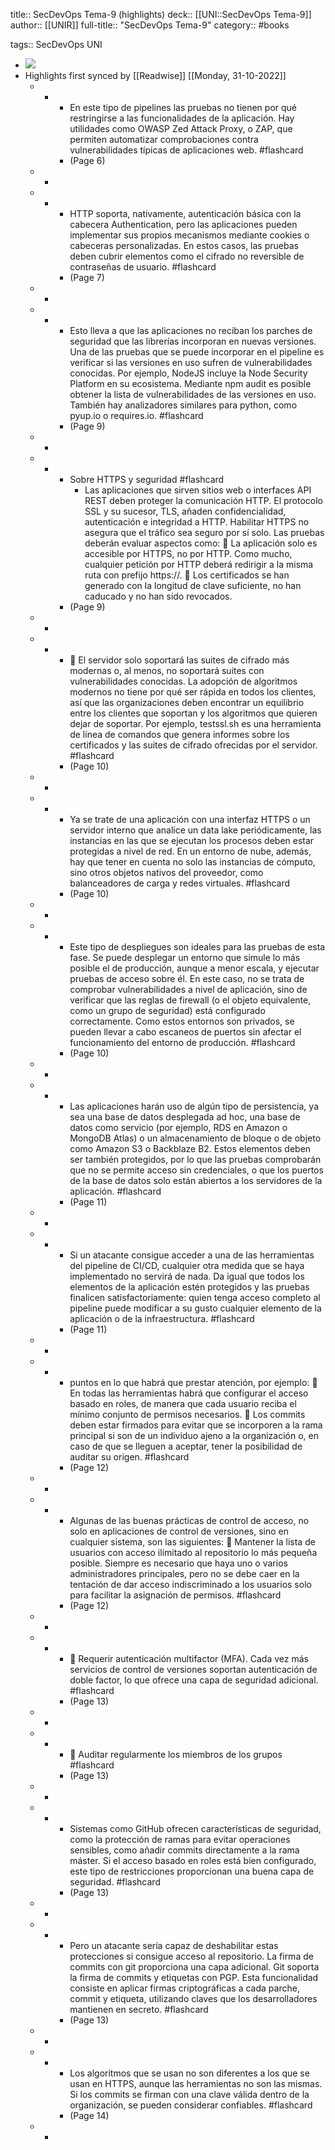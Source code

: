title:: SecDevOps Tema-9 (highlights)
deck:: [[UNI::SecDevOps Tema-9]]
author:: [[UNIR]]
full-title:: "SecDevOps Tema-9"
category:: #books

tags:: SecDevOps UNI

- ![](https://readwise-assets.s3.amazonaws.com/media/uploaded_book_covers/profile_22942/b3141a2c-9a25-468c-b8b7-792f14c1e626.jpg)
- Highlights first synced by [[Readwise]] [[Monday, 31-10-2022]]
	- -
		- En  este  tipo  de  pipelines  las  pruebas  no  tienen  por  qué  restringirse  a  las funcionalidades de la aplicación. Hay utilidades como OWASP Zed Attack Proxy, o ZAP, que permiten automatizar comprobaciones contra vulnerabilidades típicas de aplicaciones web. #flashcard
		- (Page 6)
	- -
	- -
		- HTTP soporta, nativamente,  autenticación básica con la cabecera  Authentication, pero  las  aplicaciones  pueden  implementar  sus  propios  mecanismos  mediante cookies  o  cabeceras  personalizadas.  En  estos  casos,  las  pruebas  deben  cubrir elementos como el cifrado no reversible de contraseñas de usuario. #flashcard
		- (Page 7)
	- -
	- -
		- Esto lleva a que las aplicaciones no reciban los parches de seguridad que las librerías incorporan en nuevas versiones. Una de las pruebas que se puede incorporar en el pipeline es verificar si las versiones en uso sufren de vulnerabilidades conocidas. Por ejemplo, NodeJS incluye la Node Security Platform en su ecosistema. Mediante npm audit es posible obtener la lista de vulnerabilidades de las versiones en uso. También hay analizadores similares para python, como pyup.io o requires.io. #flashcard
		- (Page 9)
	- -
	- -
		- Sobre HTTPS y seguridad #flashcard
			- Las  aplicaciones  que  sirven  sitios  web  o  interfaces  API  REST  deben  proteger  la comunicación  HTTP.  El  protocolo  SSL  y  su  sucesor,  TLS,  añaden  confidencialidad, autenticación  e  integridad  a  HTTP.  Habilitar  HTTPS  no  asegura  que  el  tráfico  sea seguro por sí solo. Las pruebas deberán evaluar aspectos como:   La aplicación solo es accesible por HTTPS, no por HTTP. Como mucho, cualquier petición por HTTP deberá redirigir a la misma ruta con prefijo https://.   Los  certificados  se  han  generado  con  la  longitud  de  clave  suficiente,  no  han caducado y no han sido revocados.
		- (Page 9)
	- -
	- -
		-   El  servidor  solo  soportará  las  suites  de  cifrado  más  modernas  o,  al  menos,  no soportará  suites  con  vulnerabilidades  conocidas.  La  adopción  de  algoritmos modernos  no  tiene  por  qué  ser  rápida  en  todos  los  clientes,  así  que  las organizaciones deben encontrar un equilibrio entre los clientes que soportan y los algoritmos que quieren dejar de soportar. Por  ejemplo,  testssl.sh  es  una  herramienta  de  línea  de  comandos  que  genera informes sobre los certificados y las suites de cifrado ofrecidas por el servidor. #flashcard
		- (Page 10)
	- -
	- -
		- Ya  se  trate  de  una  aplicación  con  una  interfaz  HTTPS  o  un  servidor  interno  que analice  un  data  lake  periódicamente,  las  instancias  en  las  que  se  ejecutan  los procesos deben estar protegidas a nivel de red. En un entorno de nube, además, hay que tener en cuenta no solo las instancias de cómputo, sino otros objetos nativos del proveedor, como balanceadores de carga y redes virtuales. #flashcard
		- (Page 10)
	- -
	- -
		- Este  tipo  de  despliegues  son  ideales  para  las  pruebas  de  esta  fase.  Se  puede desplegar un entorno que simule lo más posible el de producción, aunque a menor escala, y ejecutar pruebas de acceso sobre él. En este caso, no se trata de comprobar vulnerabilidades a nivel de aplicación, sino de verificar que las reglas de firewall (o el objeto equivalente, como un grupo de seguridad) está configurado correctamente. Como estos entornos son privados, se pueden llevar a cabo escaneos de puertos sin afectar el funcionamiento del entorno de producción. #flashcard
		- (Page 10)
	- -
	- -
		- Las aplicaciones harán uso de algún tipo de persistencia, ya sea una base de datos desplegada ad hoc, una base de datos como servicio (por ejemplo, RDS en Amazon o MongoDB  Atlas)  o  un  almacenamiento  de  bloque  o  de  objeto  como  Amazon  S3  o Backblaze B2. Estos elementos deben ser también protegidos, por lo que las pruebas comprobarán que no se permite acceso sin credenciales, o que los puertos de la base de datos solo están abiertos a los servidores de la aplicación. #flashcard
		- (Page 11)
	- -
	- -
		- Si un atacante consigue acceder a una de las herramientas del  pipeline de CI/CD, cualquier otra medida que se haya implementado no servirá de nada. Da igual que todos  los  elementos  de  la  aplicación  estén  protegidos  y  las  pruebas  finalicen satisfactoriamente:  quien  tenga  acceso  completo  al  pipeline  puede  modificar  a  su gusto cualquier elemento de la aplicación o de la infraestructura. #flashcard
		- (Page 11)
	- -
	- -
		- puntos en lo que habrá que prestar atención, por ejemplo:   En  todas  las  herramientas  habrá  que  configurar  el  acceso  basado  en  roles,  de manera que cada usuario reciba el mínimo conjunto de permisos necesarios.   Los  commits  deben  estar  firmados  para  evitar  que  se  incorporen  a  la  rama principal si son de un individuo ajeno a la organización o, en caso de que se lleguen a aceptar, tener la posibilidad de auditar su origen. #flashcard
		- (Page 12)
	- -
	- -
		- Algunas  de  las  buenas  prácticas  de  control  de  acceso,  no  solo  en  aplicaciones  de control de versiones, sino en cualquier sistema, son las siguientes:   Mantener la lista de usuarios con acceso ilimitado al repositorio lo más pequeña posible. Siempre es necesario que haya uno o varios administradores principales, pero no se debe caer en la tentación de dar acceso indiscriminado a los usuarios solo para facilitar la asignación de permisos. #flashcard
		- (Page 12)
	- -
	- -
		-   Requerir autenticación multifactor (MFA). Cada vez más servicios de control de versiones  soportan  autenticación  de  doble  factor,  lo  que  ofrece  una  capa  de seguridad adicional. #flashcard
		- (Page 13)
	- -
	- -
		-   Auditar  regularmente  los  miembros  de  los  grupos #flashcard
		- (Page 13)
	- -
	- -
		- Sistemas como GitHub ofrecen características de seguridad, como la protección de ramas para evitar operaciones sensibles, como añadir commits directamente a la rama máster. Si el acceso basado en roles está bien configurado, este tipo de restricciones proporcionan una buena capa de seguridad. #flashcard
		- (Page 13)
	- -
	- -
		- Pero un atacante sería capaz de deshabilitar estas protecciones si consigue acceso al repositorio. La firma de commits con git proporciona una capa adicional. Git soporta la firma de commits y etiquetas con PGP. Esta funcionalidad consiste en aplicar firmas criptográficas  a  cada  parche,  commit  y  etiqueta,  utilizando  claves  que  los desarrolladores mantienen en secreto. #flashcard
		- (Page 13)
	- -
	- -
		- Los algoritmos que se usan no son diferentes a los que se usan en HTTPS, aunque las herramientas no son las mismas. Si los commits se firman con una clave válida dentro de la organización, se pueden considerar confiables. #flashcard
		- (Page 14)
	- -